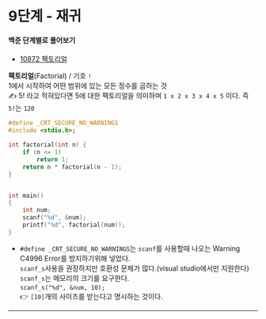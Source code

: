 # 9단계 - 재귀

#### 백준 단계별로 풀어보기

* [10872 팩토리얼](https://www.acmicpc.net/problem/10872)

**팩토리얼**(Factorial) / 기호 `!`  
1에서 시작하여 어떤 범위에 있는 모든 정수를 곱하는 것  
✍ 5! 라고 적혀있다면 5에 대한 팩토리얼을 의미하며 `1 x 2 x 3 x 4 x 5` 이다. 즉 `5!`는 `120`  

```cpp
#define _CRT_SECURE_NO_WARNINGS
#include <stdio.h>;

int factorial(int n) {
	if (n <= 1)
		return 1;
	return n * factorial(n - 1);
}


int main()
{
	int num;
	scanf("%d", &num);
	printf("%d", factorial(num));
}
```
* `#define _CRT_SECURE_NO_WARNINGS`는 `scanf`를 사용할때 나오는 Warning C4996 Error를 방지하기위해 넣었다.  
`scanf_s`사용을 권장하지만 호환성 문제가 많다.(visual studio에서만 지원한다)   
`scanf_s`는 메모리의 크기를 요구한다.  
`scanf_s("%d", &num, 10);`  
👉 `[10]`개의 사이즈를 받는다고 명시하는 것이다.


---
